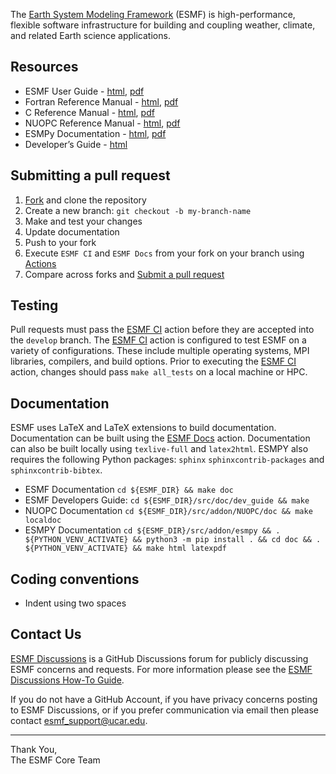 The [Earth System Modeling Framework](https://earthsystemmodeling.org/) (ESMF) is high-performance, flexible software infrastructure for building and coupling weather, climate, and related Earth science applications.

[fork]: https://github.com/esmf-org/esmf/fork
[pr]: https://github.com/esmf-org/esmf/compare
[actions]: https://github.com/esmf-org/esmf/actions

## Resources

* ESMF User Guide - [html](https://earthsystemmodeling.org/docs/nightly/develop/ESMF_usrdoc), [pdf](https://earthsystemmodeling.org/docs/nightly/develop/ESMF_usrdoc.pdf)
* Fortran Reference Manual - [html](https://earthsystemmodeling.org/docs/nightly/develop/ESMF_refdoc), [pdf](https://earthsystemmodeling.org/docs/nightly/develop/ESMF_refdoc.pdf)
* C Reference Manual - [html](https://earthsystemmodeling.org/docs/nightly/develop/ESMC_crefdoc), [pdf](https://earthsystemmodeling.org/docs/nightly/develop/ESMC_crefdoc.pdf)
* NUOPC Reference Manual - [html](https://earthsystemmodeling.org/docs/nightly/develop/NUOPC_refdoc), [pdf](https://earthsystemmodeling.org/docs/nightly/develop/NUOPC_refdoc.pdf)
* ESMPy Documentation - [html](https://earthsystemmodeling.org/esmpy_doc/nightly/develop/html), [pdf](https://earthsystemmodeling.org/esmpy_doc/nightly/develop/ESMPy.pdf)
* Developer’s Guide - [html](https://earthsystemmodeling.org/docs/nightly/develop/dev_guide)

## Submitting a pull request

1. [Fork][fork] and clone the repository
2. Create a new branch: `git checkout -b my-branch-name`
3. Make and test your changes
4. Update documentation
5. Push to your fork
6. Execute `ESMF CI` and `ESMF Docs` from your fork on your branch using [Actions][actions]
7. Compare across forks and [Submit a pull request][pr]

## Testing

Pull requests must pass the [ESMF CI][actions] action before they are accepted into the `develop` branch. The [ESMF CI][actions] action is configured to test ESMF on a variety of configurations.
These include multiple operating systems, MPI libraries, compilers, and build options. Prior to executing the [ESMF CI][actions] action, changes should pass `make all_tests` on a local machine or HPC. 

## Documentation

ESMF uses LaTeX and LaTeX extensions to build documentation. Documentation can be built using the [ESMF Docs][actions] action. Documentation can also be built locally using `texlive-full` and `latex2html`.
ESMPY also requires the following Python packages: `sphinx` `sphinxcontrib-packages` and `sphinxcontrib-bibtex`.

* ESMF Documentation `cd ${ESMF_DIR} && make doc`
* ESMF Developers Guide: `cd ${ESMF_DIR}/src/doc/dev_guide && make`
* NUOPC Documentation `cd ${ESMF_DIR}/src/addon/NUOPC/doc && make localdoc`
* ESMPY Documentation `cd ${ESMF_DIR}/src/addon/esmpy && . ${PYTHON_VENV_ACTIVATE} && python3 -m pip install . && cd doc && . ${PYTHON_VENV_ACTIVATE} && make html latexpdf`

## Coding conventions

* Indent using two spaces

## Contact Us
[ESMF Discussions](https://github.com/orgs/esmf-org/discussions) is a GitHub Discussions forum for publicly discussing ESMF concerns and requests. For more information please see the [ESMF Discussions How-To Guide](https://github.com/orgs/esmf-org/discussions/246).

If you do not have a GitHub Account, if you have privacy concerns posting to ESMF Discussions, or if you prefer communication via email then please contact esmf_support@ucar.edu.

---
Thank You,<br> 
The ESMF Core Team
